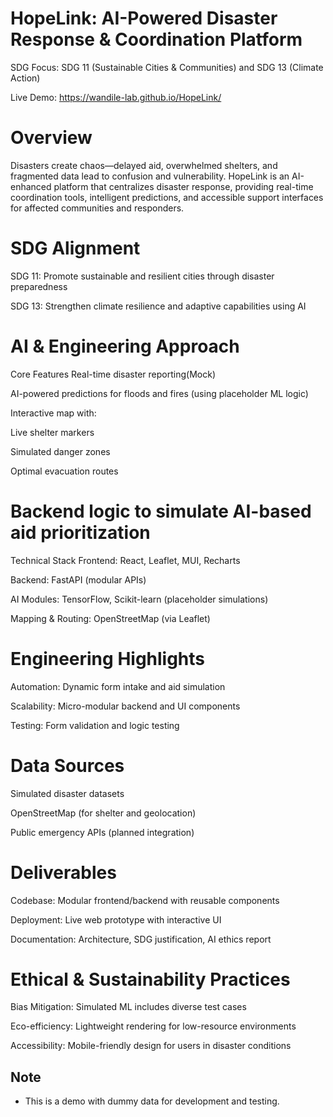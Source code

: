 # HopeLink: AI-Powered Disaster Response & Coordination Platform

SDG Focus: SDG 11 (Sustainable Cities & Communities) and SDG 13 (Climate Action)

 Live Demo: https://wandile-lab.github.io/HopeLink/

# Overview
Disasters create chaos—delayed aid, overwhelmed shelters, and fragmented data lead to confusion and vulnerability. HopeLink is an AI-enhanced platform that centralizes disaster response, providing real-time coordination tools, intelligent predictions, and accessible support interfaces for affected communities and responders.

# SDG Alignment
SDG 11: Promote sustainable and resilient cities through disaster preparedness

SDG 13: Strengthen climate resilience and adaptive capabilities using AI

# AI & Engineering Approach
Core Features
Real-time disaster reporting(Mock)

AI-powered predictions for floods and fires (using placeholder ML logic)

Interactive map with:

Live shelter markers

Simulated danger zones

Optimal evacuation routes

# Backend logic to simulate AI-based aid prioritization

Technical Stack
Frontend: React, Leaflet, MUI, Recharts

Backend: FastAPI (modular APIs)

AI Modules: TensorFlow, Scikit-learn (placeholder simulations)

Mapping & Routing: OpenStreetMap (via Leaflet)

# Engineering Highlights
Automation: Dynamic form intake and aid simulation

Scalability: Micro-modular backend and UI components

Testing: Form validation and logic testing

# Data Sources
Simulated disaster datasets

OpenStreetMap (for shelter and geolocation)

Public emergency APIs (planned integration)

# Deliverables
Codebase: Modular frontend/backend with reusable components

Deployment: Live web prototype with interactive UI

Documentation: Architecture, SDG justification, AI ethics report

# Ethical & Sustainability Practices
Bias Mitigation: Simulated ML includes diverse test cases

Eco-efficiency: Lightweight rendering for low-resource environments

Accessibility: Mobile-friendly design for users in disaster conditions

## Note
- This is a demo with dummy data for development and testing.



